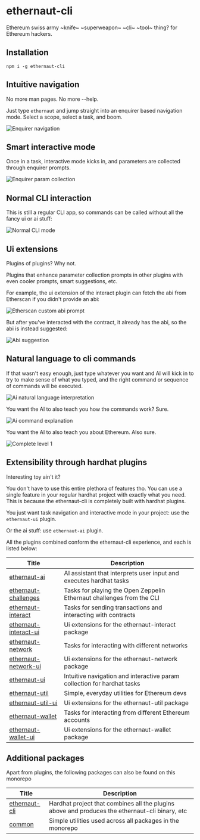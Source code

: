 # ethernaut-cli

Ethereum swiss army ~knife~ ~superweapon~ ~cli~ ~tool~ thing?
for Ethereum hackers.

## Installation

`npm i -g ethernaut-cli`

## Intuitive navigation

No more man pages. No more --help.

Just type `ethernaut` and jump straight into an enquirer based navigation mode. Select a scope, select a task, and boom.

![Enquirer navigation](demos/nav.gif)

## Smart interactive mode

Once in a task, interactive mode kicks in, and parameters are collected through enquirer prompts.

![Enquirer param collection](demos/interactive.gif)

## Normal CLI interaction

This is still a regular CLI app, so commands can be called without all the fancy ui or ai stuff:

![Normal CLI mode](demos/normal.gif)

## Ui extensions

Plugins of plugins? Why not.

Plugins that enhance parameter collection prompts in other plugins with even cooler prompts, smart suggestions, etc.

For example, the ui extension of the interact plugin can fetch the abi from Etherscan if you didn't provide an abi:

![Etherscan custom abi prompt](demos/custom.gif)

But after you've interacted with the contract, it already has the abi, so the abi is instead suggested:

![Abi suggestion](demos/custom1.gif)

## Natural language to cli commands

If that wasn't easy enough, just type whatever you want and AI will kick in to try to make sense of what you typed, and the right command or sequence of commands will be executed.

![Ai natural language interpretation](demos/interpret.gif)

You want the AI to also teach you how the commands work? Sure.

![Ai command explanation](demos/explain.gif)

You want the AI to also teach you about Ethereum. Also sure.

![Complete level 1](demos/teach.gif)

## Extensibility through hardhat plugins

Interesting toy ain't it?

You don't have to use this entire plethora of features tho. You can use a single feature in your regular hardhat project with exactly what you need. This is because the ethernaut-cli is completely built with hardhat plugins.

You just want task navigation and interactive mode in your project: use the `ethernaut-ui` plugin.

Or the ai stuff: use `ethernaut-ai` plugin.

All the plugins combined conform the ethernaut-cli experience, and each is listed below:

| Title                                                                   | Description                                                             |
| ----------------------------------------------------------------------- | ----------------------------------------------------------------------- |
| [ethernaut-ai](packages/title/README.md#ethernaut-ai)                   | AI assistant that interprets user input and executes hardhat tasks      |
| [ethernaut-challenges](packages/title/README.md#ethernaut-challenges)   | Tasks for playing the Open Zeppelin Ethernaut challenges from the CLI   |
| [ethernaut-interact](packages/title/README.md#ethernaut-interact)       | Tasks for sending transactions and interacting with contracts           |
| [ethernaut-interact-ui](packages/title/README.md#ethernaut-interact-ui) | Ui extensions for the ethernaut-interact package                        |
| [ethernaut-network](packages/title/README.md#ethernaut-network)         | Tasks for interacting with different networks                           |
| [ethernaut-network-ui](packages/title/README.md#ethernaut-network-ui)   | Ui extensions for the ethernaut-network package                         |
| [ethernaut-ui](packages/title/README.md#ethernaut-ui)                   | Intuitive navigation and interactive param collection for hardhat tasks |
| [ethernaut-util](packages/title/README.md#ethernaut-util)               | Simple, everyday utilities for Ethereum devs                            |
| [ethernaut-util-ui](packages/title/README.md#ethernaut-util-ui)         | Ui extensions for the ethernaut-util package                            |
| [ethernaut-wallet](packages/title/README.md#ethernaut-wallet)           | Tasks for interacting from different Ethereum accounts                  |
| [ethernaut-wallet-ui](packages/title/README.md#ethernaut-wallet-ui)     | Ui extensions for the ethernaut-wallet package                          |

## Additional packages

Apart from plugins, the following packages can also be found on this monorepo

| Title                                                   | Description                                                                                    |
| ------------------------------------------------------- | ---------------------------------------------------------------------------------------------- |
| [ethernaut-cli](packages/title/README.md#ethernaut-cli) | Hardhat project that combines all the plugins above and produces the ethernaut-cli binary, etc |
| [common](packages/title/README.md#ethernaut-common)     | Simple utilities used across all packages in the monorepo                                      |
